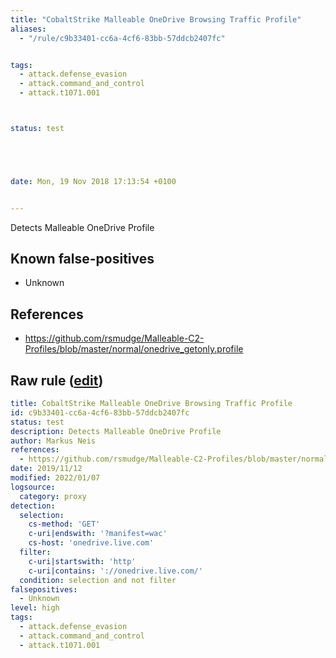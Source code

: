 ```yaml
---
title: "CobaltStrike Malleable OneDrive Browsing Traffic Profile"
aliases:
  - "/rule/c9b33401-cc6a-4cf6-83bb-57ddcb2407fc"


tags:
  - attack.defense_evasion
  - attack.command_and_control
  - attack.t1071.001



status: test





date: Mon, 19 Nov 2018 17:13:54 +0100


---
```


Detects Malleable OneDrive Profile

<!--more-->


## Known false-positives

* Unknown



## References

* https://github.com/rsmudge/Malleable-C2-Profiles/blob/master/normal/onedrive_getonly.profile


## Raw rule ([edit](https://github.com/SigmaHQ/sigma/edit/master/rules/proxy/proxy_cobalt_onedrive.yml))
```yaml
title: CobaltStrike Malleable OneDrive Browsing Traffic Profile
id: c9b33401-cc6a-4cf6-83bb-57ddcb2407fc
status: test
description: Detects Malleable OneDrive Profile
author: Markus Neis
references:
  - https://github.com/rsmudge/Malleable-C2-Profiles/blob/master/normal/onedrive_getonly.profile
date: 2019/11/12
modified: 2022/01/07
logsource:
  category: proxy
detection:
  selection:
    cs-method: 'GET'
    c-uri|endswith: '?manifest=wac'
    cs-host: 'onedrive.live.com'
  filter:
    c-uri|startswith: 'http'
    c-uri|contains: '://onedrive.live.com/'
  condition: selection and not filter
falsepositives:
  - Unknown
level: high
tags:
  - attack.defense_evasion
  - attack.command_and_control
  - attack.t1071.001

```
